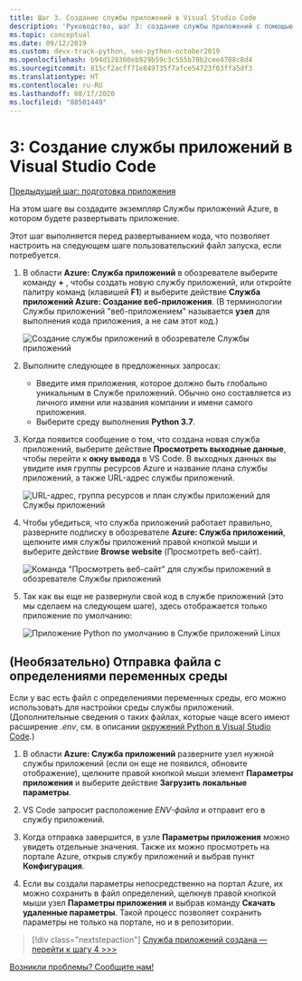 ```yaml
---
title: Шаг 3. Создание службы приложений в Visual Studio Code
description: 'Руководство, шаг 3: создание службы приложений с помощью расширения VS Code.'
ms.topic: conceptual
ms.date: 09/12/2019
ms.custom: devx-track-python, seo-python-october2019
ms.openlocfilehash: b94d128360eb929b59c3c555b78b2cee4708c8d4
ms.sourcegitcommit: 815cf2acff71e849735f7afce54723f03ffa5df3
ms.translationtype: HT
ms.contentlocale: ru-RU
ms.lasthandoff: 08/17/2020
ms.locfileid: "88501449"
---
```

# <a name="3-create-the-app-service-from-visual-studio-code"></a>3: Создание службы приложений в Visual Studio Code

[Предыдущий шаг: подготовка приложения](tutorial-deploy-app-service-on-linux-02.md)

На этом шаге вы создадите экземпляр Службы приложений Azure, в котором будете развертывать приложение.

Этот шаг выполняется перед развертыванием кода, что позволяет настроить на следующем шаге пользовательский файл запуска, если потребуется.

1. В области **Azure: Служба приложений** в обозревателе выберите команду **+** , чтобы создать новую службу приложений, или откройте палитру команд (клавишей **F1**) и выберите действие **Служба приложений Azure: Создание веб-приложения**. (В терминологии Службы приложений "веб-приложением" называется **узел** для выполнения кода приложения, а не сам этот код.)

    ![Создание службы приложений в обозревателе Службы приложений](media/deploy-azure/create-new-app-service-in-app-service-explorer.png)

1. Выполните следующее в предложенных запросах:

    - Введите имя приложения, которое должно быть глобально уникальным в Службе приложений. Обычно оно составляется из личного имени или названия компании и имени самого приложения.
    - Выберите среду выполнения **Python 3.7**.

1. Когда появится сообщение о том, что создана новая служба приложений, выберите действие **Просмотреть выходные данные**, чтобы перейти к **окну вывода** в VS Code. В выходных данных вы увидите имя группы ресурсов Azure и название плана службы приложений, а также URL-адрес службы приложений.

    ![URL-адрес, группа ресурсов и план службы приложений для Службы приложений](media/deploy-azure/url-for-your-new-app-service-and-resource-group-and-plan.png)

1. Чтобы убедиться, что служба приложений работает правильно, разверните подписку в обозревателе **Azure: Служба приложений**, щелкните имя службы приложений правой кнопкой мыши и выберите действие **Browse website** (Просмотреть веб-сайт).

    ![Команда "Просмотреть веб-сайт" для службы приложений в обозревателе Службы приложений](media/deploy-azure/select-command-to-browse-website-in-app-service.png)

1. Так как вы еще не развернули свой код в службе приложений (это мы сделаем на следующем шаге), здесь отображается только приложение по умолчанию:

    ![Приложение Python по умолчанию в Службе приложений Linux](media/deploy-azure/default-python-app-on-app-service-on-linux.png)

## <a name="optional-upload-an-environment-variable-definitions-file"></a>(Необязательно) Отправка файла с определениями переменных среды

Если у вас есть файл с определениями переменных среды, его можно использовать для настройки среды службы приложений. (Дополнительные сведения о таких файлах, которые чаще всего имеют расширение *.env*, см. в описании [окружений Python в Visual Studio Code](https://code.visualstudio.com/docs/python/environments#environment-variable-definitions-file).)

1. В области **Azure: Служба приложений** разверните узел нужной службы приложений (если он еще не появился, обновите отображение), щелкните правой кнопкой мыши элемент **Параметры приложения** и выберите действие **Загрузить локальные параметры**.

1. VS Code запросит расположение *ENV-файла* и отправит его в службу приложений.

1. Когда отправка завершится, в узле **Параметры приложения** можно увидеть отдельные значения. Также их можно просмотреть на портале Azure, открыв службу приложений и выбрав пункт **Конфигурация**.

1. Если вы создали параметры непосредственно на портал Azure, их можно сохранить в файл определений, щелкнув правой кнопкой мыши узел **Параметры приложения** и выбрав команду **Скачать удаленные параметры**. Такой процесс позволяет сохранить параметры не только на портале, но и в репозитории.

> [!div class="nextstepaction"]
> [Служба приложений создана — перейти к шагу 4 >>>](tutorial-deploy-app-service-on-linux-04.md)

[Возникли проблемы? Сообщите нам!](https://aka.ms/FlaskVSCQuickstartHelp)
